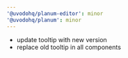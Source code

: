 ```yaml
---
'@uvodohq/planum-editor': minor
'@uvodohq/planum': minor
---
```


- update tooltip with new version
- replace old tooltip in all components

